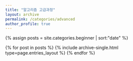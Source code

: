 ```yaml
---
title: "알고리즘 고급과정"
layout: archive
permalink: /categories/advanced
author_profile: true
---
```


{% assign posts = site.categories.beginner | sort:"date" %}

{% for post in posts %}
{% include archive-single.html type=page.entries_layout %}
{% endfor %}
